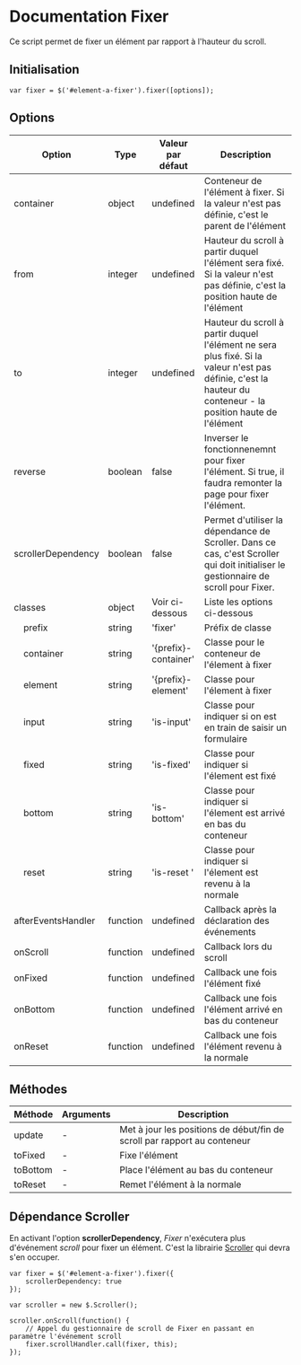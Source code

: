# Documentation Fixer

Ce script permet de fixer un élément par rapport à l'hauteur du scroll.

## Initialisation

    var fixer = $('#element-a-fixer').fixer([options]);


## Options

| Option                            | Type     | Valeur par défaut    | Description                                                                                                                                                   |
|-----------------------------------|----------|----------------------|---------------------------------------------------------------------------------------------------------------------------------------------------------------|
| container                         | object   | undefined            | Conteneur de l'élément à fixer. Si la valeur n'est pas définie, c'est le parent de l'élément                                                                  |
| from                              | integer  | undefined            | Hauteur du scroll à partir duquel l'élément sera fixé. Si la valeur n'est pas définie, c'est la position haute de l'élément                                   |
| to                                | integer  | undefined            | Hauteur du scroll à partir duquel l'élément ne sera plus fixé. Si la valeur n'est pas définie, c'est la hauteur du conteneur - la position haute de l'élément |
| reverse                           | boolean  | false                | Inverser le fonctionnenemnt pour fixer l'élément. Si true, il faudra remonter la page pour fixer l'élément.                                                   |
| scrollerDependency                | boolean  | false                | Permet d'utiliser la dépendance de Scroller. Dans ce cas, c'est Scroller qui doit initialiser le gestionnaire de scroll pour Fixer.                           |
| classes                           | object   | Voir ci-dessous      | Liste les options ci-dessous                                                                                                                                  |
| &nbsp;&nbsp;&nbsp;&nbsp;prefix    | string   | 'fixer'              | Préfix de classe                                                                                                                                              |
| &nbsp;&nbsp;&nbsp;&nbsp;container | string   | '{prefix}-container' | Classe pour le conteneur de l'élement à fixer                                                                                                                 |
| &nbsp;&nbsp;&nbsp;&nbsp;element   | string   | '{prefix}-element'   | Classe pour l'élement à fixer                                                                                                                                 |
| &nbsp;&nbsp;&nbsp;&nbsp;input     | string   | 'is-input'           | Classe pour indiquer si on est en train de saisir un formulaire                                                                                               |
| &nbsp;&nbsp;&nbsp;&nbsp;fixed     | string   | 'is-fixed'           | Classe pour indiquer si l'élement est fixé                                                                                                                    |
| &nbsp;&nbsp;&nbsp;&nbsp;bottom    | string   | 'is-bottom'          | Classe pour indiquer si l'élement est arrivé en bas du conteneur                                                                                              |
| &nbsp;&nbsp;&nbsp;&nbsp;reset     | string   | 'is-reset '          | Classe pour indiquer si l'élement est revenu à la normale                                                                                                     |
| afterEventsHandler                | function | undefined            | Callback après la déclaration des événements                                                                                                                  |
| onScroll                          | function | undefined            | Callback lors du scroll                                                                                                                                       |
| onFixed                           | function | undefined            | Callback une fois l'élément fixé                                                                                                                              |
| onBottom                          | function | undefined            | Callback une fois l'élément arrivé en bas du conteneur                                                                                                        |
| onReset                           | function | undefined            | Callback une fois l'élément revenu à la normale                                                                                                               |


## Méthodes

| Méthode        | Arguments | Description                                                              |
|----------------|-----------|--------------------------------------------------------------------------|
| update         | -         | Met à jour les positions de début/fin de scroll par rapport au conteneur |
| toFixed        | -         | Fixe l'élément                                                           |
| toBottom       | -         | Place l'élément au bas du conteneur                                      |
| toReset        | -         | Remet l'élément à la normale                                             |


## Dépendance Scroller

En activant l'option **scrollerDependency**, *Fixer* n'exécutera plus d'événement *scroll* pour fixer un élément. C'est la librairie [Scroller](https://github.com/kevinbaubet/scroller) qui devra s'en occuper.

    var fixer = $('#element-a-fixer').fixer({
        scrollerDependency: true
    });

    var scroller = new $.Scroller();

    scroller.onScroll(function() {
        // Appel du gestionnaire de scroll de Fixer en passant en paramètre l'événement scroll
        fixer.scrollHandler.call(fixer, this);
    });